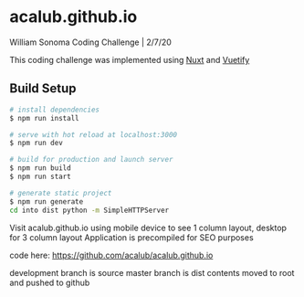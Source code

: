 # acalub.github.io

William Sonoma Coding Challenge | 2/7/20

This coding challenge was implemented using [Nuxt](https://nuxtjs.org) and [Vuetify](https://vuetify.js)

## Build Setup

``` bash
# install dependencies
$ npm run install

# serve with hot reload at localhost:3000
$ npm run dev

# build for production and launch server
$ npm run build
$ npm run start

# generate static project
$ npm run generate
cd into dist python -m SimpleHTTPServer
```

Visit acalub.github.io using mobile device to see 1 column layout, desktop for 3 column layout
Application is precompiled for SEO purposes

code here: https://github.com/acalub/acalub.github.io

development branch is source
master branch is dist contents moved to root and pushed to github
